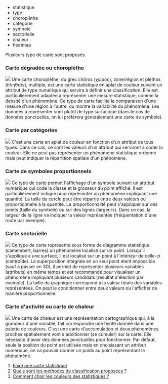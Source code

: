 - statistique
- type
- choroplèthe
- catégorie
- symbole
- sectorielle
- chaleur
- heatmap

Plusieurs type de carte sont proposés.

### Carte dégradée ou choroplèthe
<img class="small left" src="https://macarte.ign.fr/edition/statistique/img/type/choroplethe.png" />
Une carte choroplèthe, du grec chôros (χώρος), zone/région et plethos (πληθαίν), multiple, est une carte statistique en aplat de couleur suivant un attribut de type numérique qui servira à définir une classification.
Elle est particulièrement adaptée à représenter une mesure statistique, comme la densité d'un phénomène. Ce type de carte facilite la comparaison d'une mesure d'une région à l'autre, ou montre la variabilité du phénomène.
Les données à représenter sont plutôt de type surfacique (dans le cas de données ponctuelles, on lui préférera généralement une carte de symbole).

### Carte par catégories
<img class="small left" src="https://macarte.ign.fr/edition/statistique/img/type/categorie.png" />
C'est une carte en aplat de couleur en fonction d'un attribut de tous types. Dans ce cas, ce sont les valeurs d'un attribut qui serviront à coder la couleur.
Elle ne peut pas représenter un phénomène statistique ordonné mais peut indiquer la répartition spatiale d'un phénomène.

### Carte de symboles proportionnels
<img class="small left" src="https://macarte.ign.fr/edition/statistique/img/type/symbol.png" />
Ce type de carte permet l'affichage d'un symbole suivant un attribut numérique qui code la classe et la grosseur du point affiché.
Il est particulièrement indiqué pour représenter un phénomène impliquant une quantité. La taille du cercle peut être répartie entre deux valeurs ou proportionnelle à la quantité.
La proportionnalité peut s'appliquer sur des points (taille du symbole) ou sur des lignes (largeurs). Dans ce cas, la largeur de la ligne va indiquer la valeur représentée (fréquentation d'une route par exemple).

### Carte sectorielle
<img class="small left" src="https://macarte.ign.fr/edition/statistique/img/type/sectoriel.png" />
Ce type de carte représente sous forme de diagramme statistique (camembert, barres) un phénomène localisé sur un point. Lorsqu'il s'applique à une surface, il est localisé sur un point à l'intérieur de celle-ci (centroïde).
La superposition intégrale en un seul point étant impossible (sauf à passer en 3D), il permet de représenter plusieurs variables (attributs) en même temps et est recommandé pour visualiser un phénomène impliquant plusieurs candidats (résultat d'élection par exemple).
La taille du graphique correspond à la valeur totale des variables représentées. On peut le conditionner entre deux valeurs ou l'afficher de manière proportionnelle.

### Carte d'activité ou carte de chaleur
<img class="small left" src="https://macarte.ign.fr/edition/statistique/img/type/heatmap.png" />
Une carte de chaleur est une représentation cartographique qui, à la grandeur d'une variable, fait correspondre une teinte donnée dans une palette de couleurs.
C'est une carte d'accumulation et deux phénomènes proches spatialement vont s'additionner (se cumuler) sur la carte. Elle nécessite d'avoir des données ponctuelles pour fonctionner. Par défaut, seule la position du point est utilisée mais en choisissant un attribut numérique, on va pouvoir donner un poids au point représentant le phénomène.

1. [Faire une carte statistique](./Comment_créer_une_carte_statistique.md)
1. [Quels sont les méthodes de classification proposées ?](./Les_méthodes_de_classification.md)
1. [Comment choir les couleurs des statistiques ?](./les_couleurs_et_les_symboles_statistiques.md)
